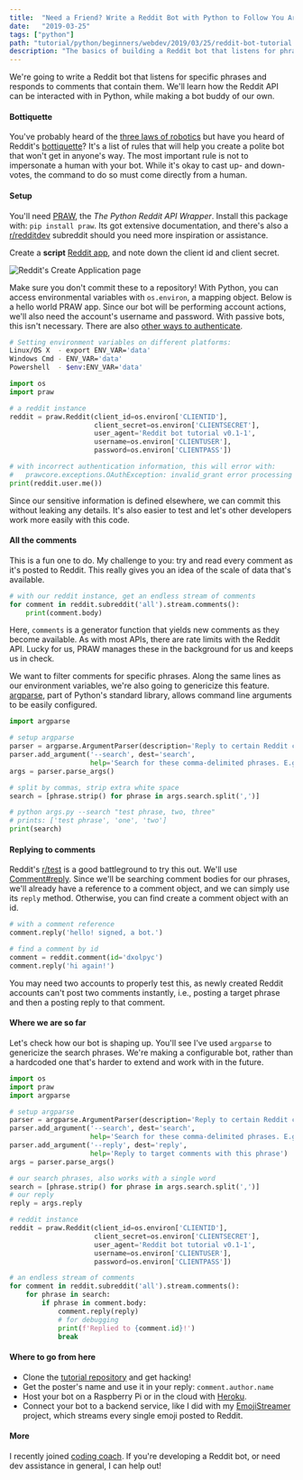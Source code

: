 ```yaml
---
title:  "Need a Friend? Write a Reddit Bot with Python to Follow You Around (Tutorial)"
date:   "2019-03-25"
tags: ["python"]
path: "tutorial/python/beginners/webdev/2019/03/25/reddit-bot-tutorial.html"
description: "The basics of building a Reddit bot that listens for phrases and replies to them."
---
```


We're going to write a Reddit bot that listens for specific phrases and responds to comments that contain them. We'll learn how the Reddit API can be interacted with in Python, while making a bot buddy of our own.

#### Bottiquette

You've probably heard of the [three laws of robotics](https://en.wikipedia.org/wiki/Three_Laws_of_Robotics) but have you heard of Reddit's [bottiquette](https://www.reddit.com/wiki/bottiquette)? It's a list of rules that will help you create a polite bot that won't get in anyone's way. The most important rule is not to impersonate a human with your bot. While it's okay to cast up- and down-votes, the command to do so must come directly from a human.

#### Setup

You'll need [PRAW](https://praw.readthedocs.io/en/latest/index.html), the _The Python Reddit API Wrapper_. Install this package with: `pip install praw`. Its got extensive documentation, and there's also a [r/redditdev](https://www.reddit.com/r/redditdev/) subreddit should you need more inspiration or assistance.

Create a __script__ [Reddit app](https://www.reddit.com/prefs/apps/), and note down the client id and client secret.

![Reddit's Create Application page](rb-app.png)

Make sure you don't commit these to a repository! With Python, you can access environmental variables with `os.environ`, a mapping object. Below is a hello world PRAW app. Since our bot will be performing account actions, we'll also need the account's username and password. With passive bots, this isn't necessary. There are also [other ways to authenticate](https://praw.readthedocs.io/en/latest/getting_started/authentication.html).

```bash
# Setting environment variables on different platforms:
Linux/OS X  - export ENV_VAR='data'
Windows Cmd - ENV_VAR='data'
Powershell  - $env:ENV_VAR='data' 
```

```python
import os
import praw

# a reddit instance
reddit = praw.Reddit(client_id=os.environ['CLIENTID'],
                     client_secret=os.environ['CLIENTSECRET'],
                     user_agent='Reddit bot tutorial v0.1-1',
                     username=os.environ['CLIENTUSER'],
                     password=os.environ['CLIENTPASS'])

# with incorrect authentication information, this will error with:
#   prawcore.exceptions.OAuthException: invalid_grant error processing request
print(reddit.user.me())
```

Since our sensitive information is defined elsewhere, we can commit this without leaking any details. It's also easier to test and let's other developers work more easily with this code.

#### All the comments

This is a fun one to do. My challenge to you: try and read every comment as it's posted to Reddit. This really gives you an idea of the scale of data that's available.

```python
# with our reddit instance, get an endless stream of comments
for comment in reddit.subreddit('all').stream.comments():
    print(comment.body)
```

Here, `comments` is a generator function that yields new comments as they become available. As with most APIs, there are rate limits with the Reddit API. Lucky for us, PRAW manages these in the background for us and keeps us in check.

We want to filter comments for specific phrases. Along the same lines as our environment variables, we're also going to genericize this feature. [argparse](https://docs.python.org/3/library/argparse.html), part of Python's standard library, allows command line arguments to be easily configured.

```python
import argparse

# setup argparse
parser = argparse.ArgumentParser(description='Reply to certain Reddit comments')
parser.add_argument('--search', dest='search',
                    help='Search for these comma-delimited phrases. E.g., "one phrase, another phrase"')
args = parser.parse_args()

# split by commas, strip extra white space
search = [phrase.strip() for phrase in args.search.split(',')]

# python args.py --search "test phrase, two, three"
# prints: ['test phrase', 'one', 'two']
print(search)
```

#### Replying to comments

Reddit's [r/test](https://www.reddit.com/r/test/) is a good battleground to try this out. We'll use [Comment#reply](https://praw.readthedocs.io/en/latest/code_overview/models/comment.html#praw.models.Comment.reply). Since we'll be searching comment bodies for our phrases, we'll already have a reference to a comment object, and we can simply use its `reply` method. Otherwise, you can find create a comment object with an id.

```python
# with a comment reference
comment.reply('hello! signed, a bot.')

# find a comment by id
comment = reddit.comment(id='dxolpyc')
comment.reply('hi again!')
```

You may need two accounts to properly test this, as newly created Reddit accounts can't post two comments instantly, i.e., posting a target phrase and then a posting reply to that comment.

#### Where we are so far

Let's check how our bot is shaping up. You'll see I've used `argparse` to genericize the search phrases. We're making a configurable bot, rather than a hardcoded one that's harder to extend and work with in the future.

```python
import os
import praw
import argparse

# setup argparse
parser = argparse.ArgumentParser(description='Reply to certain Reddit comments')
parser.add_argument('--search', dest='search',
                    help='Search for these comma-delimited phrases. E.g., "one phrase, another phrase"')
parser.add_argument('--reply', dest='reply',
                    help='Reply to target comments with this phrase')
args = parser.parse_args()

# our search phrases, also works with a single word
search = [phrase.strip() for phrase in args.search.split(',')]
# our reply
reply = args.reply

# reddit instance
reddit = praw.Reddit(client_id=os.environ['CLIENTID'],
                     client_secret=os.environ['CLIENTSECRET'],
                     user_agent='Reddit bot tutorial v0.1-1',
                     username=os.environ['CLIENTUSER'],
                     password=os.environ['CLIENTPASS'])

# an endless stream of comments
for comment in reddit.subreddit('all').stream.comments():
    for phrase in search:
        if phrase in comment.body:
            comment.reply(reply)
            # for debugging
            print(f'Replied to {comment.id}!')
            break

```

#### Where to go from here

- Clone the [tutorial repository](https://github.com/healeycodes/Reddit-Bot-Tutorial) and get hacking!
- Get the poster's name and use it in your reply: `comment.author.name`
- Host your bot on a Raspberry Pi or in the cloud with [Heroku](https://devcenter.heroku.com/categories/python-support).
- Connect your bot to a backend service, like I did with my [EmojiStreamer](https://github.com/healeycodes/EmojiStreamer) project, which streams every single emoji posted to Reddit.

#### More

I recently joined [coding coach](https://mentors.codingcoach.io/). If you're developing a Reddit bot, or need dev assistance in general, I can help out!
